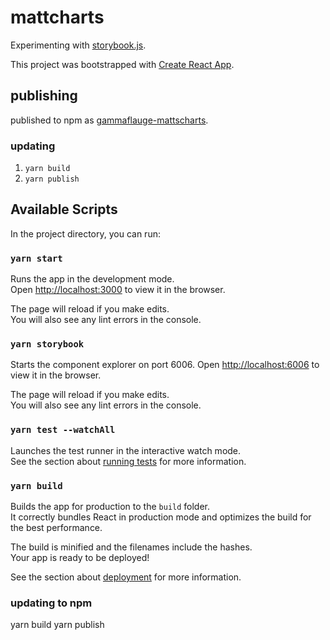 # mattcharts

Experimenting with [storybook.js](https://storybook.js.org/).

This project was bootstrapped with [Create React App](https://github.com/facebook/create-react-app).

## publishing

published to npm as [gammaflauge-mattscharts](https://www.npmjs.com/package/gammaflauge-mattscharts).

### updating

1. `yarn build`
2. `yarn publish`

## Available Scripts

In the project directory, you can run:

### `yarn start`

Runs the app in the development mode.\
Open [http://localhost:3000](http://localhost:3000) to view it in the browser.

The page will reload if you make edits.\
You will also see any lint errors in the console.

### `yarn storybook`

Starts the component explorer on port 6006.
Open [http://localhost:6006](http://localhost:6006) to view it in the browser.

The page will reload if you make edits.\
You will also see any lint errors in the console.

### `yarn test --watchAll`

Launches the test runner in the interactive watch mode.\
See the section about [running tests](https://facebook.github.io/create-react-app/docs/running-tests) for more information.

### `yarn build`

Builds the app for production to the `build` folder.\
It correctly bundles React in production mode and optimizes the build for the best performance.

The build is minified and the filenames include the hashes.\
Your app is ready to be deployed!

See the section about [deployment](https://facebook.github.io/create-react-app/docs/deployment) for more information.

### updating to npm

yarn build
yarn publish
